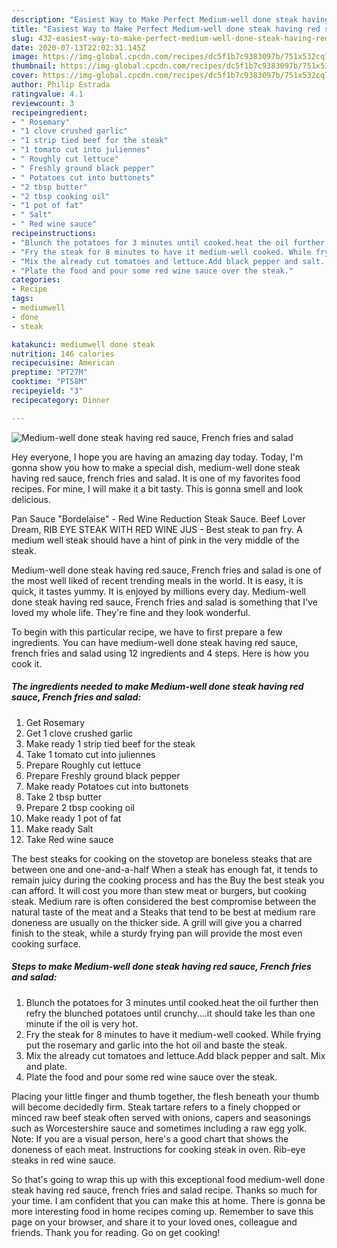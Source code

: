 ```yaml
---
description: "Easiest Way to Make Perfect Medium-well done steak having red sauce, French fries and salad"
title: "Easiest Way to Make Perfect Medium-well done steak having red sauce, French fries and salad"
slug: 432-easiest-way-to-make-perfect-medium-well-done-steak-having-red-sauce-french-fries-and-salad
date: 2020-07-13T22:02:31.145Z
image: https://img-global.cpcdn.com/recipes/dc5f1b7c9383097b/751x532cq70/medium-well-done-steak-having-red-sauce-french-fries-and-salad-recipe-main-photo.jpg
thumbnail: https://img-global.cpcdn.com/recipes/dc5f1b7c9383097b/751x532cq70/medium-well-done-steak-having-red-sauce-french-fries-and-salad-recipe-main-photo.jpg
cover: https://img-global.cpcdn.com/recipes/dc5f1b7c9383097b/751x532cq70/medium-well-done-steak-having-red-sauce-french-fries-and-salad-recipe-main-photo.jpg
author: Philip Estrada
ratingvalue: 4.1
reviewcount: 3
recipeingredient:
- " Rosemary"
- "1 clove crushed garlic"
- "1 strip tied beef for the steak"
- "1 tomato cut into juliennes"
- " Roughly cut lettuce"
- " Freshly ground black pepper"
- " Potatoes cut into buttonets"
- "2 tbsp butter"
- "2 tbsp cooking oil"
- "1 pot of fat"
- " Salt"
- " Red wine sauce"
recipeinstructions:
- "Blunch the potatoes for 3 minutes until cooked.heat the oil further then refry the blunched potatoes until crunchy....it should take les than one minute if the oil is very hot."
- "Fry the steak for 8 minutes to have it medium-well cooked. While frying put the rosemary and garlic into the hot oil and baste the steak."
- "Mix the already cut tomatoes and lettuce.Add black pepper and salt. Mix and plate."
- "Plate the food and pour some red wine sauce over the steak."
categories:
- Recipe
tags:
- mediumwell
- done
- steak

katakunci: mediumwell done steak 
nutrition: 146 calories
recipecuisine: American
preptime: "PT27M"
cooktime: "PT58M"
recipeyield: "3"
recipecategory: Dinner

---
```



![Medium-well done steak having red sauce, French fries and salad](https://img-global.cpcdn.com/recipes/dc5f1b7c9383097b/751x532cq70/medium-well-done-steak-having-red-sauce-french-fries-and-salad-recipe-main-photo.jpg)

Hey everyone, I hope you are having an amazing day today. Today, I'm gonna show you how to make a special dish, medium-well done steak having red sauce, french fries and salad. It is one of my favorites food recipes. For mine, I will make it a bit tasty. This is gonna smell and look delicious.

Pan Sauce &#34;Bordelaise&#34; - Red Wine Reduction Steak Sauce. Beef Lover Dream, RIB EYE STEAK WITH RED WINE JUS - Best steak to pan fry. A medium well steak should have a hint of pink in the very middle of the steak.

Medium-well done steak having red sauce, French fries and salad is one of the most well liked of recent trending meals in the world. It is easy, it is quick, it tastes yummy. It is enjoyed by millions every day. Medium-well done steak having red sauce, French fries and salad is something that I've loved my whole life. They're fine and they look wonderful.


To begin with this particular recipe, we have to first prepare a few ingredients. You can have medium-well done steak having red sauce, french fries and salad using 12 ingredients and 4 steps. Here is how you cook it.

<!--inarticleads1-->

##### The ingredients needed to make Medium-well done steak having red sauce, French fries and salad:

1. Get  Rosemary
1. Get 1 clove crushed garlic
1. Make ready 1 strip tied beef for the steak
1. Take 1 tomato cut into juliennes
1. Prepare  Roughly cut lettuce
1. Prepare  Freshly ground black pepper
1. Make ready  Potatoes cut into buttonets
1. Take 2 tbsp butter
1. Prepare 2 tbsp cooking oil
1. Make ready 1 pot of fat
1. Make ready  Salt
1. Take  Red wine sauce


The best steaks for cooking on the stovetop are boneless steaks that are between one and one-and-a-half When a steak has enough fat, it tends to remain juicy during the cooking process and has the Buy the best steak you can afford. It will cost you more than stew meat or burgers, but cooking steak. Medium rare is often considered the best compromise between the natural taste of the meat and a Steaks that tend to be best at medium rare doneness are usually on the thicker side. A grill will give you a charred finish to the steak, while a sturdy frying pan will provide the most even cooking surface. 

<!--inarticleads2-->

##### Steps to make Medium-well done steak having red sauce, French fries and salad:

1. Blunch the potatoes for 3 minutes until cooked.heat the oil further then refry the blunched potatoes until crunchy....it should take les than one minute if the oil is very hot.
1. Fry the steak for 8 minutes to have it medium-well cooked. While frying put the rosemary and garlic into the hot oil and baste the steak.
1. Mix the already cut tomatoes and lettuce.Add black pepper and salt. Mix and plate.
1. Plate the food and pour some red wine sauce over the steak.


Placing your little finger and thumb together, the flesh beneath your thumb will become decidedly firm. Steak tartare refers to a finely chopped or minced raw beef steak often served with onions, capers and seasonings such as Worcestershire sauce and sometimes including a raw egg yolk. Note: If you are a visual person, here&#39;s a good chart that shows the doneness of each meat. Instructions for cooking steak in oven. Rib-eye steaks in red wine sauce. 

So that's going to wrap this up with this exceptional food medium-well done steak having red sauce, french fries and salad recipe. Thanks so much for your time. I am confident that you can make this at home. There is gonna be more interesting food in home recipes coming up. Remember to save this page on your browser, and share it to your loved ones, colleague and friends. Thank you for reading. Go on get cooking!
